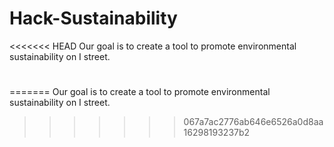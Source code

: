 # Hack-Sustainability
<<<<<<< HEAD
Our goal is to create a tool to promote environmental sustainability on I street.
# 
=======
Our goal is to create a tool to promote environmental sustainability on I street.
>>>>>>> 067a7ac2776ab646e6526a0d8aa16298193237b2
